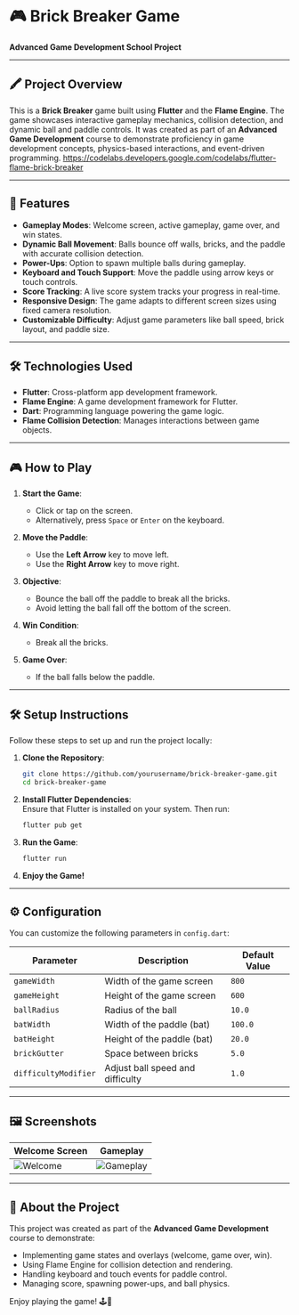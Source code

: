 # 🎮 Brick Breaker Game  
**Advanced Game Development School Project**  

---

## 🖍 Project Overview  
This is a **Brick Breaker** game built using **Flutter** and the **Flame Engine**. The game showcases interactive gameplay mechanics, collision detection, and dynamic ball and paddle controls. It was created as part of an **Advanced Game Development** course to demonstrate proficiency in game development concepts, physics-based interactions, and event-driven programming.
https://codelabs.developers.google.com/codelabs/flutter-flame-brick-breaker

---

## 🚀 Features  

- **Gameplay Modes**: Welcome screen, active gameplay, game over, and win states.  
- **Dynamic Ball Movement**: Balls bounce off walls, bricks, and the paddle with accurate collision detection.  
- **Power-Ups**: Option to spawn multiple balls during gameplay.  
- **Keyboard and Touch Support**: Move the paddle using arrow keys or touch controls.  
- **Score Tracking**: A live score system tracks your progress in real-time.  
- **Responsive Design**: The game adapts to different screen sizes using fixed camera resolution.  
- **Customizable Difficulty**: Adjust game parameters like ball speed, brick layout, and paddle size.  

---

## 🛠️ Technologies Used  

- **Flutter**: Cross-platform app development framework.  
- **Flame Engine**: A game development framework for Flutter.  
- **Dart**: Programming language powering the game logic.  
- **Flame Collision Detection**: Manages interactions between game objects.  

---

## 🎮 How to Play  

1. **Start the Game**:  
   - Click or tap on the screen.  
   - Alternatively, press `Space` or `Enter` on the keyboard.  

2. **Move the Paddle**:  
   - Use the **Left Arrow** key to move left.  
   - Use the **Right Arrow** key to move right.  

3. **Objective**:  
   - Bounce the ball off the paddle to break all the bricks.  
   - Avoid letting the ball fall off the bottom of the screen.  

4. **Win Condition**:  
   - Break all the bricks.  

5. **Game Over**:  
   - If the ball falls below the paddle.  

---

## 🛠️ Setup Instructions  

Follow these steps to set up and run the project locally:

1. **Clone the Repository**:  
   ```bash
   git clone https://github.com/yourusername/brick-breaker-game.git
   cd brick-breaker-game
   ```

2. **Install Flutter Dependencies**:  
   Ensure that Flutter is installed on your system. Then run:  
   ```bash
   flutter pub get
   ```

3. **Run the Game**:  
   ```bash
   flutter run
   ```

4. **Enjoy the Game!**  

---

## ⚙️ Configuration  

You can customize the following parameters in `config.dart`:  

| Parameter           | Description                          | Default Value   |
|----------------------|--------------------------------------|-----------------|
| `gameWidth`         | Width of the game screen             | `800`           |
| `gameHeight`        | Height of the game screen            | `600`           |
| `ballRadius`        | Radius of the ball                   | `10.0`          |
| `batWidth`          | Width of the paddle (bat)            | `100.0`         |
| `batHeight`         | Height of the paddle (bat)           | `20.0`          |
| `brickGutter`       | Space between bricks                 | `5.0`           |
| `difficultyModifier`| Adjust ball speed and difficulty     | `1.0`           |

---

## 🖼️ Screenshots  

| Welcome Screen                    | Gameplay                          |
|----------------------------------|----------------------------------|
| ![Welcome](assets/welcome.png)    | ![Gameplay](assets/gameplay.png)  |

---

## 🏫 About the Project  

This project was created as part of the **Advanced Game Development** course to demonstrate:  
- Implementing game states and overlays (welcome, game over, win).  
- Using Flame Engine for collision detection and rendering.  
- Handling keyboard and touch events for paddle control.  
- Managing score, spawning power-ups, and ball physics.  

Enjoy playing the game! 🕹️🚀  

